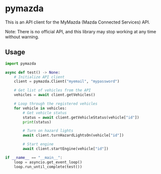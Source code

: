 # pymazda

This is an API client for the MyMazda (Mazda Connected Services) API.

Note: There is no official API, and this library may stop working at any time without warning.

## Usage
```python
import pymazda

async def test() -> None:
    # Initialize API client
    client = pymazda.Client("myemail", "mypassword")

    # Get list of vehicles from the API
    vehicles = await client.getVehicles()

    # Loop through the registered vehicles
    for vehicle in vehicles:
        # Get vehicle status
        status = await client.getVehicleStatus(vehicle["id"])
        print(status)

        # Turn on hazard lights
        await client.turnHazardLightsOn(vehicle["id"])

        # Start engine
        await client.startEngine(vehicle["id"])

if __name__ == "__main__":
    loop = asyncio.get_event_loop()
    loop.run_until_complete(test())
```